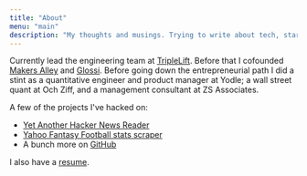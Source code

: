 ```yaml
---
title: "About"
menu: "main"
description: "My thoughts and musings. Trying to write about tech, startups and the entrepreneurial journey."
---
```

Currently lead the engineering team at [TripleLift](https://triplelift.com/). Before that I cofounded [Makers Alley](http://makersalley.com/) and [Glossi](https://pando.com/2012/07/17/glossis-social-megafeed-takes-on-rebelmousevizify/). Before going down the entrepreneurial path I did a stint as a quantitative engineer and product manager at Yodle; a wall street quant at Och Ziff, and a management consultant at ZS Associates.

A few of the projects I've hacked on:

- [Yet Another Hacker News Reader](https://yahnr.dangoldin.com/)
- [Yahoo Fantasy Football stats scraper](https://github.com/dangoldin/yahoo-ffl)
- A bunch more on [GitHub](https://github.com/dangoldin/)

I also have a [resume](/data/dg_res.pdf).
